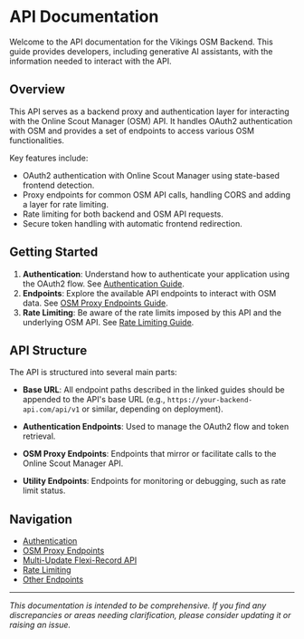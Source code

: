 # API Documentation

Welcome to the API documentation for the Vikings OSM Backend. This guide provides developers, including generative AI assistants, with the information needed to interact with the API.

## Overview

This API serves as a backend proxy and authentication layer for interacting with the Online Scout Manager (OSM) API. It handles OAuth2 authentication with OSM and provides a set of endpoints to access various OSM functionalities.

Key features include:

*   OAuth2 authentication with Online Scout Manager using state-based frontend detection.
*   Proxy endpoints for common OSM API calls, handling CORS and adding a layer for rate limiting.
*   Rate limiting for both backend and OSM API requests.
*   Secure token handling with automatic frontend redirection.

## Getting Started

1.  **Authentication**: Understand how to authenticate your application using the OAuth2 flow. See [Authentication Guide](./api/auth.md).
2.  **Endpoints**: Explore the available API endpoints to interact with OSM data. See [OSM Proxy Endpoints Guide](./api/osm_proxy.md).
3.  **Rate Limiting**: Be aware of the rate limits imposed by this API and the underlying OSM API. See [Rate Limiting Guide](./api/rate_limiting.md).

## API Structure

The API is structured into several main parts:

*   **Base URL**: All endpoint paths described in the linked guides should be appended to the API's base URL (e.g., `https://your-backend-api.com/api/v1` or similar, depending on deployment).

*   **Authentication Endpoints**: Used to manage the OAuth2 flow and token retrieval.
*   **OSM Proxy Endpoints**: Endpoints that mirror or facilitate calls to the Online Scout Manager API.
*   **Utility Endpoints**: Endpoints for monitoring or debugging, such as rate limit status.

## Navigation

*   [Authentication](./api/auth.md)
*   [OSM Proxy Endpoints](./api/osm_proxy.md)
*   [Multi-Update Flexi-Record API](./API_GUIDE_MULTI_UPDATE.md)
*   [Rate Limiting](./api/rate_limiting.md)
*   [Other Endpoints](./api/other_endpoints.md)

---

*This documentation is intended to be comprehensive. If you find any discrepancies or areas needing clarification, please consider updating it or raising an issue.*
